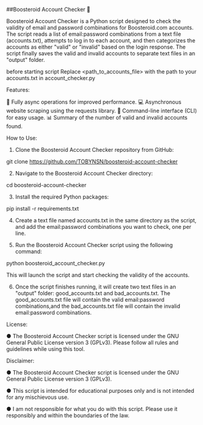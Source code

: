 ##Boosteroid Account Checker 🚀

Boosteroid Account Checker is a Python script designed to check the validity of email and password combinations for Boosteroid.com accounts. The script reads a list of email:password combinations from a text file (accounts.txt), attempts to log in to each account, and then categorizes the accounts as either "valid" or "invalid" based on the login response. The script finally saves the valid and invalid accounts to separate text files in an "output" folder.

before starting script Replace <path_to_accounts_file> with the path to your accounts.txt in account_checker.py 

Features:

🚀 Fully async operations for improved performance. 💻 Asynchronous website scraping using the requests library. 📝 Command-line interface (CLI) for easy usage. 📊 Summary of the number of valid and invalid accounts found.

How to Use:

1. Clone the Boosteroid Account Checker repository from GitHub:

git clone https://github.com/TOBYNSN/boosteroid-account-checker

2. Navigate to the Boosteroid Account Checker directory:

cd boosteroid-account-checker

3. Install the required Python packages:

pip install -r requirements.txt

4. Create a text file named accounts.txt in the same directory as the script, and add the email:password combinations you want to check, one per line.

5. Run the Boosteroid Account Checker script using the following command:

python boosteroid_account_checker.py  

This will launch the script and start checking the validity of the accounts.

6. Once the script finishes running, it will create two text files in an "output" folder: good_accounts.txt and bad_accounts.txt.
The good_accounts.txt file will contain the valid email:password
combinations,and the bad_accounts.txt file will contain the invalid email:password combinations.

License:

● The Boosteroid Account Checker script is licensed under the GNU General Public License version 3 (GPLv3). 
  Please follow all rules and guidelines while using this tool.


Disclaimer:

● The Boosteroid Account Checker script is licensed under the GNU General Public License version 3 (GPLv3).

● This script is intended for educational purposes only and is not intended for any mischievous use.

● I am not responsible for what you do with this script. Please use it responsibly and within the boundaries of the law.
